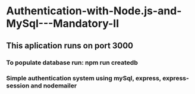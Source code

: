 # Authentication-with-Node.js-and-MySql---Mandatory-II

## This aplication runs on port 3000
### To populate database run: npm run createdb 
### Simple authentication system using mySql, express, express-session and nodemailer